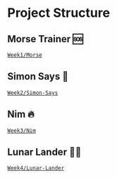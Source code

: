 # Project Structure

## Morse Trainer 🆘

[`Week1/Morse`](https://gitlab.com/kdg-ti/infrastructure1.2/2021-2022/Peter-Buschenreiter/-/tree/main/Week1/Morse)

## Simon Says 🔁

[`Week2/Simon-Says`](https://gitlab.com/kdg-ti/infrastructure1.2/2021-2022/Peter-Buschenreiter/-/tree/main/Week2/Simon-Says)

## Nim 🔥

[`Week3/Nim`](https://gitlab.com/kdg-ti/infrastructure1.2/2021-2022/Peter-Buschenreiter/-/tree/main/Week3/Nim)

## Lunar Lander 🚀🌑

[`Week4/Lunar-Lander`](https://gitlab.com/kdg-ti/infrastructure1.2/2021-2022/Peter-Buschenreiter/-/tree/main/Week4/Lunar-Lander)
